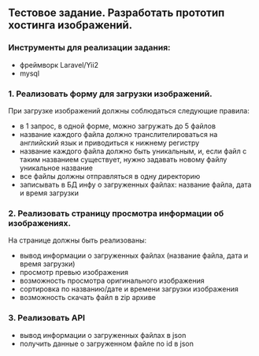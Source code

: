 ## Тестовое задание. Разработать прототип хостинга изображений.


### Инструменты для реализации задания:
- фреймворк Laravel/Yii2
- mysql

### 1. Реализовать форму для загрузки изображений.
   При загрузке изображений должны соблюдаться следующие правила:
- в 1 запрос, в одной форме, можно загружать до 5 файлов
- название каждого файла должно транслителироваться на английский язык и приводиться к
  нижнему регистру
- название каждого файла должно быть уникальным, и, если файл с таким названием существует,
  нужно задавать новому файлу уникальное название
- все файлы должны отправляться в одну директорию
- записывать в БД инфу о загруженных файлах: название файла, дата и время загрузки

### 2. Реализовать страницу просмотра информации об изображениях.
   На странице должны быть реализованы:
- вывод информации о загруженных файлах (название файла, дата и время загрузки)
- просмотр превью изображения
- возможность просмотра оригинального изображения
- сортировка по названию/дате и времени загрузки изображения
- возможность скачать файл в zip архиве

### 3. Реализовать API
- вывод информации о загруженных файлах в json
- получить данные о загруженном файле по id в json
